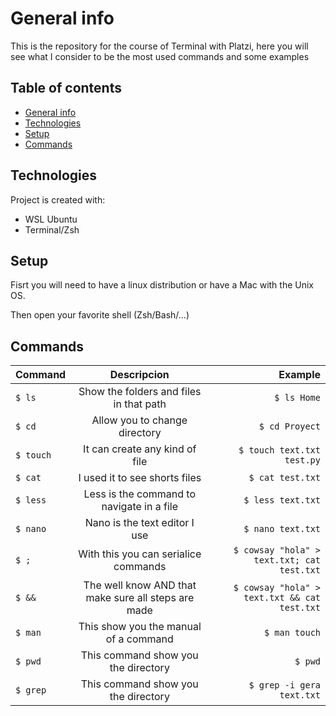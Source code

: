 # General info
This is the repository for the course of Terminal with Platzi, here you will see what I consider to be the most used commands and some examples

## Table of contents
* [General info](#general-info)
* [Technologies](#technologies)
* [Setup](#setup)
* [Commands](#commands)
	
## Technologies
Project is created with:
* WSL Ubuntu 
* Terminal/Zsh
	
## Setup
Fisrt you will need to have a linux distribution or have a Mac with the Unix OS.

Then open your favorite shell (Zsh/Bash/...)
## Commands
| Command       | Descripcion   | Example  |
| ------------- |:-------------:| -----:|
| `$ ls`     | Show the folders and files in that path  | `$ ls Home` |
| `$ cd`     | Allow you to change directory      |   `$ cd Proyect` |
| `$ touch` | It can create any kind of file | `$ touch text.txt test.py` |
| `$ cat`     |  I used it to see shorts files | `$ cat test.txt` |
| `$ less`     | Less is the command to navigate in a file  | `$ less text.txt` |
| `$ nano`     | Nano is the text editor I use  | `$ nano text.txt` |
| `$ ; `     | With this you can serialice commands  | `$ cowsay "hola" > text.txt; cat test.txt` |
| `$ &&`     | The well know AND that make sure all steps are made  |  `$ cowsay "hola" > text.txt && cat test.txt` |
| `$ man`     | This show you the manual of a command  | `$ man touch` |
| `$ pwd`     | This command show you the directory   | `$ pwd` |
| `$ grep`     | This command show you the directory   | `$ grep -i gera text.txt` |
